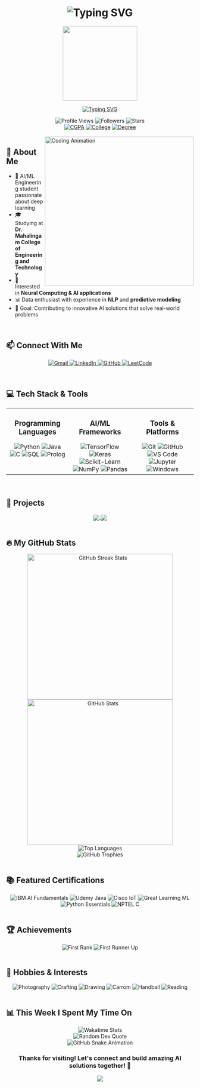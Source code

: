 <h1 align="center">
  <img src="https://readme-typing-svg.herokuapp.com?font=Fira+Code&weight=700&size=40&pause=1000&color=00BFFF&center=true&vCenter=true&random=false&width=500&height=70&lines=Hey+There!+%F0%9F%91%8B;I'm+Prabhakaran+R" alt="Typing SVG" />
</h1>

<div align="center">
  <img src="https://media4.giphy.com/media/3kPDmoWdBpQPNhCnUG/giphy.gif" width="200">
</div>

<p align="center">
  <a href="https://git.io/typing-svg"><img src="https://readme-typing-svg.herokuapp.com?font=Fira+Code&duration=3000&pause=1000&color=00BFFF&center=true&vCenter=true&width=600&lines=Artificial+Intelligence+Enthusiast;Machine+Learning+Developer;Problem+Solver;LSTM+Neural+Network+Explorer;Always+Learning+New+Technologies" alt="Typing SVG" /></a>
</p>

<div align="center">
  <img src="https://komarev.com/ghpvc/?username=prabhakaran-r&style=for-the-badge&color=blue" alt="Profile Views"/>
  <img src="https://img.shields.io/github/followers/prabhakaran-r?style=for-the-badge&color=blue" alt="Followers" />
  <img src="https://img.shields.io/github/stars/prabhakaran-r?style=for-the-badge&color=blue" alt="Stars" />
</div>

<div align="center">
  <a href="#"><img src="https://img.shields.io/badge/CGPA-9.12-blue?style=for-the-badge" alt="CGPA" /></a>
  <a href="#"><img src="https://img.shields.io/badge/Dr.MCET-Student-blue?style=for-the-badge" alt="College" /></a>
  <a href="#"><img src="https://img.shields.io/badge/CSE-AIML-blue?style=for-the-badge" alt="Degree" /></a>
</div>

<br>

<img align="right" alt="Coding Animation" width="400" src="https://camo.githubusercontent.com/c1dcb74cc1c1835b1d716f5051499a2814c683c806b15f04b0eba492863703e9/68747470733a2f2f63646e2e6472696262626c652e636f6d2f75736572732f3733303730332f73637265656e73686f74732f363538313234332f6176656e746f2e676966">

## 🚀 About Me

- 🧠 AI/ML Engineering student passionate about deep learning
- 🎓 Studying at **Dr. Mahalingam College of Engineering and Technology**
- 🔭 Interested in **Neural Computing & AI applications**
- 📊 Data enthusiast with experience in **NLP** and **predictive modeling**
- 🎯 Goal: Contributing to innovative AI solutions that solve real-world problems

<br>

## 📫 Connect With Me

<p align="center">
  <a href="mailto:727623bam008@mcet.in">
    <img src="https://img.shields.io/badge/Gmail-D14836?style=for-the-badge&logo=gmail&logoColor=white" alt="Gmail"/>
  </a>
  <a href="https://www.linkedin.com/in/prabhakaran-r18">
    <img src="https://img.shields.io/badge/LinkedIn-0077B5?style=for-the-badge&logo=linkedin&logoColor=white" alt="LinkedIn"/>
  </a>
  <a href="https://github.com/prabhakaran-r">
    <img src="https://img.shields.io/badge/GitHub-100000?style=for-the-badge&logo=github&logoColor=white" alt="GitHub"/>
  </a>
  <a href="https://leetcode.com/prabhakaran-r">
    <img src="https://img.shields.io/badge/LeetCode-FFA116?style=for-the-badge&logo=leetcode&logoColor=white" alt="LeetCode"/>
  </a>
</p>

<br>

## 💻 Tech Stack & Tools

<div align="center">
  <table>
    <tr>
      <td valign="top" width="33%">
        <h3 align="center">Programming Languages</h3>
        <div align="center">
          <img src="https://img.shields.io/badge/Python-3776AB?style=for-the-badge&logo=python&logoColor=white" alt="Python"/>
          <img src="https://img.shields.io/badge/Java-ED8B00?style=for-the-badge&logo=java&logoColor=white" alt="Java"/>
          <img src="https://img.shields.io/badge/C-00599C?style=for-the-badge&logo=c&logoColor=white" alt="C"/>
          <img src="https://img.shields.io/badge/SQL-4479A1?style=for-the-badge&logo=mysql&logoColor=white" alt="SQL"/>
          <img src="https://img.shields.io/badge/Prolog-E61B23?style=for-the-badge&logo=swi-prolog&logoColor=white" alt="Prolog"/>
        </div>
      </td>
      <td valign="top" width="33%">
        <h3 align="center">AI/ML Frameworks</h3>
        <div align="center">
          <img src="https://img.shields.io/badge/TensorFlow-FF6F00?style=for-the-badge&logo=tensorflow&logoColor=white" alt="TensorFlow"/>
          <img src="https://img.shields.io/badge/Keras-D00000?style=for-the-badge&logo=keras&logoColor=white" alt="Keras"/>
          <img src="https://img.shields.io/badge/scikit_learn-F7931E?style=for-the-badge&logo=scikit-learn&logoColor=white" alt="Scikit-Learn"/>
          <img src="https://img.shields.io/badge/NumPy-013243?style=for-the-badge&logo=numpy&logoColor=white" alt="NumPy"/>
          <img src="https://img.shields.io/badge/Pandas-150458?style=for-the-badge&logo=pandas&logoColor=white" alt="Pandas"/>
        </div>
      </td>
      <td valign="top" width="33%">
        <h3 align="center">Tools & Platforms</h3>
        <div align="center">
          <img src="https://img.shields.io/badge/Git-F05032?style=for-the-badge&logo=git&logoColor=white" alt="Git"/>
          <img src="https://img.shields.io/badge/GitHub-181717?style=for-the-badge&logo=github&logoColor=white" alt="GitHub"/>
          <img src="https://img.shields.io/badge/VS_Code-007ACC?style=for-the-badge&logo=visual-studio-code&logoColor=white" alt="VS Code"/>
          <img src="https://img.shields.io/badge/Jupyter-F37626?style=for-the-badge&logo=jupyter&logoColor=white" alt="Jupyter"/>
          <img src="https://img.shields.io/badge/Windows-0078D6?style=for-the-badge&logo=windows&logoColor=white" alt="Windows"/>
        </div>
      </td>
    </tr>
  </table>
</div>

<br>

## 🌟 Projects

<div align="center">
  <a href="https://github.com/prabhakaran-r/spam-mail-detection">
    <img align="center" src="https://github-readme-stats.vercel.app/api/pin/?username=prabhakaran-r&repo=spam-mail-detection&theme=radical&border_color=00BFFF" />
  </a>
  <a href="https://github.com/prabhakaran-r/medical-diagnoser">
    <img align="center" src="https://github-readme-stats.vercel.app/api/pin/?username=prabhakaran-r&repo=medical-diagnoser&theme=radical&border_color=00BFFF" />
  </a>
</div>

<br>

## 🔥 My GitHub Stats

<div align="center">
  <picture>
    <source media="(prefers-color-scheme: dark)" srcset="https://github-readme-streak-stats.herokuapp.com/?user=prabhakaran-r&theme=radical&hide_border=false">
    <source media="(prefers-color-scheme: light)" srcset="https://github-readme-streak-stats.herokuapp.com/?user=prabhakaran-r&theme=radical&hide_border=false">
    <img width="390" src="https://github-readme-streak-stats.herokuapp.com/?user=prabhakaran-r&theme=radical&hide_border=false" alt="GitHub Streak Stats">
  </picture>
  
  <picture>
    <source media="(prefers-color-scheme: dark)" srcset="https://github-readme-stats.vercel.app/api?username=prabhakaran-r&custom_title=Prabhakaran's+GitHub+Stats&show_icons=true&theme=radical&hide_border=false&count_private=true">
    <source media="(prefers-color-scheme: light)" srcset="https://github-readme-stats.vercel.app/api?username=prabhakaran-r&custom_title=Prabhakaran's+GitHub+Stats&show_icons=true&theme=radical&hide_border=false&count_private=true">
    <img width="390" src="https://github-readme-stats.vercel.app/api?username=prabhakaran-r&custom_title=Prabhakaran's+GitHub+Stats&show_icons=true&theme=radical&hide_border=false&count_private=true" alt="GitHub Stats">
  </picture>
</div>

<div align="center">
  <img src="https://github-readme-stats.vercel.app/api/top-langs/?username=prabhakaran-r&theme=radical&layout=compact&hide_border=false" alt="Top Languages" />
</div>

<div align="center">
  <img src="https://github-profile-trophy.vercel.app/?username=prabhakaran-r&theme=radical&column=7&margin-w=15&margin-h=15&no-frame=false" alt="GitHub Trophies" />
</div>

<br>

## 📚 Featured Certifications

<div align="center">
  <img src="https://img.shields.io/badge/IBM-Artificial_Intelligence_Fundamentals-0F62FE?style=for-the-badge&logo=ibm&logoColor=white" alt="IBM AI Fundamentals"/>
  <img src="https://img.shields.io/badge/Udemy-Java_Programming-A435F0?style=for-the-badge&logo=udemy&logoColor=white" alt="Udemy Java"/>
  <img src="https://img.shields.io/badge/Cisco-Introduction_to_IoT-1BA0D7?style=for-the-badge&logo=cisco&logoColor=white" alt="Cisco IoT"/>
  <img src="https://img.shields.io/badge/Great_Learning-Machine_Learning-FF6F00?style=for-the-badge" alt="Great Learning ML"/>
  <img src="https://img.shields.io/badge/OpenEDG-Python_Essentials-3776AB?style=for-the-badge&logo=python&logoColor=white" alt="Python Essentials"/>
  <img src="https://img.shields.io/badge/NPTEL-Programming_in_C_(Elite)-00599C?style=for-the-badge&logo=c&logoColor=white" alt="NPTEL C"/>
</div>

<br>

## 🏆 Achievements

<div align="center">
  <img src="https://img.shields.io/badge/First_Rank-NSCSC_2014_IICT_Chennai-gold?style=for-the-badge" alt="First Rank"/>
  <img src="https://img.shields.io/badge/First_Runner_Up-Technical_Symposium_(Varnam'24)-silver?style=for-the-badge" alt="First Runner Up"/>
</div>

<br>

## 🎯 Hobbies & Interests

<div align="center">
  <img src="https://img.shields.io/badge/Photography-📸-purple?style=for-the-badge" alt="Photography"/>
  <img src="https://img.shields.io/badge/Crafting-🧶-orange?style=for-the-badge" alt="Crafting"/>
  <img src="https://img.shields.io/badge/Drawing-🎨-yellow?style=for-the-badge" alt="Drawing"/>
  <img src="https://img.shields.io/badge/Carrom-🎮-green?style=for-the-badge" alt="Carrom"/>
  <img src="https://img.shields.io/badge/Handball-🤾‍♂️-blue?style=for-the-badge" alt="Handball"/>
  <img src="https://img.shields.io/badge/Reading-📚-red?style=for-the-badge" alt="Reading"/>
</div>

<br>

## 📊 This Week I Spent My Time On

<div align="center">
  <img src="https://github-readme-stats-taupe-two.vercel.app/api/wakatime?username=prabhakaran-r&hide_title=true&hide_border=true&langs_count=5&bg_color=00000000&text_color=777" alt="Wakatime Stats"/>
</div>

<div align="center">
  <img src="https://quotes-github-readme.vercel.app/api?type=horizontal&theme=radical" alt="Random Dev Quote"/>
</div>

<div align="center">
  <img src="https://raw.githubusercontent.com/prabhakaran-r/prabhakaran-r/output/github-contribution-grid-snake-dark.svg" alt="GitHub Snake Animation"/>
</div>

<h3 align="center">Thanks for visiting! Let's connect and build amazing AI solutions together! 🚀</h3>

<div align="center">
  <img src="https://capsule-render.vercel.app/api?type=waving&color=gradient&height=100&section=footer&animation=twinkling"/>
</div>
